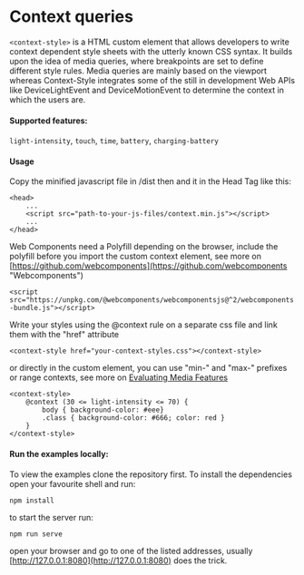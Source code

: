 # Context queries

`<context-style>` is a HTML custom element that allows developers to write context dependent style sheets with the utterly known CSS syntax. It builds upon the idea of media queries, where breakpoints are set to define different style rules. Media queries are mainly based on the viewport whereas Context-Style integrates some of the still in development Web APIs like DeviceLightEvent and DeviceMotionEvent to determine the context in which the users are.


#### Supported features:

`light-intensity`, `touch`, `time`, `battery`, `charging-battery`


#### Usage

Copy the minified javascript file in /dist then and it in the Head Tag like this:

    <head>
        ...
        <script src="path-to-your-js-files/context.min.js"></script>
        ...
    </head>

Web Components need a Polyfill depending on the browser, include the polyfill before you import the custom context element, see more on [https://github.com/webcomponents](https://github.com/webcomponents "Webcomponents")

`<script src="https://unpkg.com/@webcomponents/webcomponentsjs@^2/webcomponents-bundle.js"></script>`

Write your styles using the @context rule on a separate css file and link them with the "href" attribute 

`<context-style href="your-context-styles.css"></context-style>`

or directly in the custom element, you can use "min-" and "max-" prefixes or range contexts, see more on [Evaluating Media Features](https://www.w3.org/TR/mediaqueries-4/#mq-range-context "Media Queries Level 4")

    <context-style>
        @context (30 <= light-intensity <= 70) {
            body { background-color: #eee}
            .class { background-color: #666; color: red }
        }
    </context-style>


#### Run the examples locally:

To view the examples clone the repository first. To install the dependencies open your favourite shell and run:

`npm install`

to start the server run:

`npm run serve`

open your browser and go to one of the listed addresses, usually [http://127.0.0.1:8080](http://127.0.0.1:8080) does the trick.
